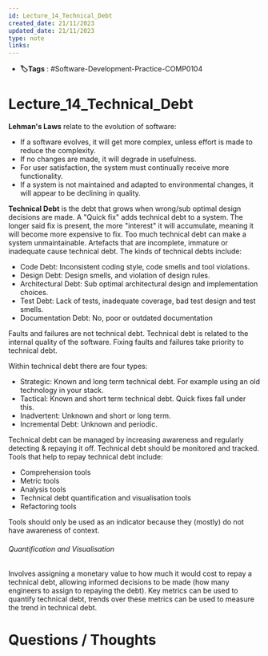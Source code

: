 ```yaml
---
id: Lecture_14_Technical_Debt
created_date: 21/11/2023
updated_date: 21/11/2023
type: note
links: 
---
```

* **🏷️Tags** : #Software-Development-Practice-COMP0104 
# Lecture_14_Technical_Debt

**Lehman's Laws** relate to the evolution of software:
* If a software evolves, it will get more complex, unless effort is made to reduce the complexity.
* If no changes are made, it will degrade in usefulness.
* For user satisfaction, the system must continually receive more functionality.
* If a system is not maintained and adapted to environmental changes, it will appear to be declining in quality.

**Technical Debt** is the debt that grows when wrong/sub optimal design decisions are made. A "Quick fix" adds technical debt to a system. The longer said fix is present, the more "interest" it will accumulate, meaning it will become more expensive to fix. Too much technical debt can make a system unmaintainable. Artefacts that are incomplete, immature or inadequate cause technical debt. The kinds of technical debts include:
* Code Debt: Inconsistent coding style, code smells and tool violations.
* Design Debt: Design smells, and violation of design rules.
* Architectural Debt: Sub optimal architectural design and implementation choices.
* Test Debt: Lack of tests, inadequate coverage, bad test design and test smells.
* Documentation Debt: No, poor or outdated documentation

Faults and failures are not technical debt. Technical debt is related to the internal quality of the software. Fixing faults and failures take priority to technical debt.

Within technical debt there are four types:
* Strategic: Known and long term technical debt. For example using an old technology in your stack.
* Tactical: Known and short term technical debt. Quick fixes fall under this.
* Inadvertent: Unknown and short or long term.
* Incremental Debt: Unknown and periodic.

Technical debt can be managed by increasing awareness and regularly detecting & repaying it off. Technical debt should be monitored and tracked. Tools that help to repay technical debt include:
* Comprehension tools
* Metric tools
* Analysis tools
* Technical debt quantification and visualisation tools
* Refactoring tools

Tools should only be used as an indicator because they (mostly) do not have awareness of context.

###### Quantification and Visualisation

Involves assigning a monetary value to how much it would cost to repay a technical debt, allowing informed decisions to be made (how many engineers to assign to repaying the debt). Key metrics can be used to quantify technical debt, trends over these metrics can be used to measure the trend in technical debt. 


# Questions / Thoughts